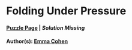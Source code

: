 # Folding Under Pressure

#### [Puzzle Page](1.4-p.pdf) | *Solution Missing*
#### Author(s): [Emma Cohen](../../../../search.html?q=Emma+Cohen)

